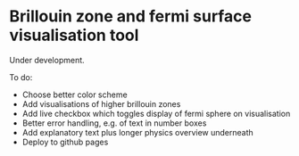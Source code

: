 # Brillouin zone and fermi surface visualisation tool

Under development.

To do:

- Choose better color scheme
- Add visualisations of higher brillouin zones
- Add live checkbox which toggles display of fermi sphere on visualisation
- Better error handling, e.g. of text in number boxes
- Add explanatory text plus longer physics overview underneath
- Deploy to github pages